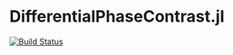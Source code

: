 # DifferentialPhaseContrast.jl

[![Build Status](https://github.com/evanderveer/CTFFT.jl/actions/workflows/CI.yml/badge.svg?branch=main)](https://github.com/evanderveer/CTFFT.jl/actions/workflows/CI.yml?query=branch%3Amain)
